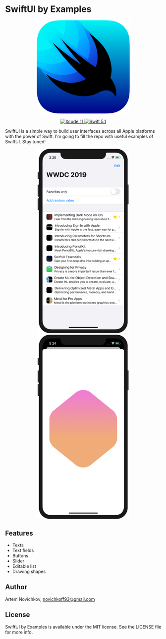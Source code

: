 # SwiftUI by Examples

<p align="center">
  <img src=".github/logo.png" width="300" max-width="90%" alt="SwiftUI" />
</p>

<p align="center">
  <a href="https://developer.apple.com/xcode/">
    <img src="https://img.shields.io/badge/Xcode-11-green.svg" alt="Xcode 11" />
  </a>
  <a href="https://swift.org">
    <img src="https://img.shields.io/badge/Swift-5.1-green.svg" alt="Swift 5.1" />
  </a>
</p>

SwiftUI is a simple way to build user interfaces across all Apple platforms with the power of Swift. I'm going to fill the repo with useful examples of SwiftUI. Stay tuned!

<p align="center">
  <img src=".github/example1.png" width="300" max-width="90%" alt="SwiftUI" />
  <img src=".github/example2.png" width="300" max-width="90%" alt="SwiftUI" />
</p>

## Features

- Texts
- Text fields
- Buttons
- Slider
- Editable list
- Drawing shapes

## Author

Artem Novichkov, novichkoff93@gmail.com

## License

SwiftUI by Examples is available under the MIT license. See the LICENSE file for more info.
